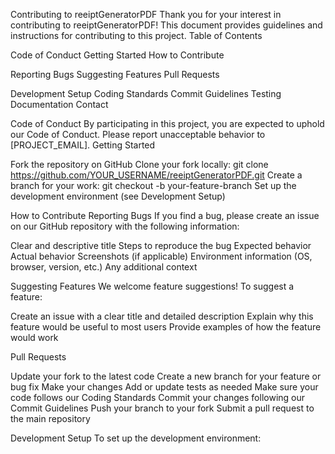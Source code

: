 Contributing to reeiptGeneratorPDF
Thank you for your interest in contributing to reeiptGeneratorPDF! This document provides guidelines and instructions for contributing to this project.
Table of Contents

Code of Conduct
Getting Started
How to Contribute

Reporting Bugs
Suggesting Features
Pull Requests


Development Setup
Coding Standards
Commit Guidelines
Testing
Documentation
Contact

Code of Conduct
By participating in this project, you are expected to uphold our Code of Conduct. Please report unacceptable behavior to [PROJECT_EMAIL].
Getting Started

Fork the repository on GitHub
Clone your fork locally: git clone https://github.com/YOUR_USERNAME/reeiptGeneratorPDF.git
Create a branch for your work: git checkout -b your-feature-branch
Set up the development environment (see Development Setup)

How to Contribute
Reporting Bugs
If you find a bug, please create an issue on our GitHub repository with the following information:

Clear and descriptive title
Steps to reproduce the bug
Expected behavior
Actual behavior
Screenshots (if applicable)
Environment information (OS, browser, version, etc.)
Any additional context

Suggesting Features
We welcome feature suggestions! To suggest a feature:

Create an issue with a clear title and detailed description
Explain why this feature would be useful to most users
Provide examples of how the feature would work

Pull Requests

Update your fork to the latest code
Create a new branch for your feature or bug fix
Make your changes
Add or update tests as needed
Make sure your code follows our Coding Standards
Commit your changes following our Commit Guidelines
Push your branch to your fork
Submit a pull request to the main repository

Development Setup
To set up the development environment:
